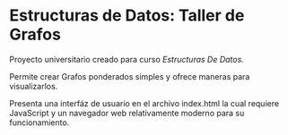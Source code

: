 Estructuras de Datos: Taller de Grafos
======================================

Proyecto universitario creado para curso *Estructuras De Datos.*

Permite crear Grafos ponderados simples y ofrece maneras para visualizarlos.

Presenta una interfáz de usuario en el archivo index.html la cual requiere JavaScript y un navegador web relativamente moderno para su funcionamiento.